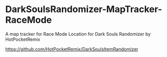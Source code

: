 # DarkSoulsRandomizer-MapTracker-RaceMode
A map tracker for Race Mode Location for Dark Souls Randomizer by HotPocketRemix 

https://github.com/HotPocketRemix/DarkSoulsItemRandomizer
